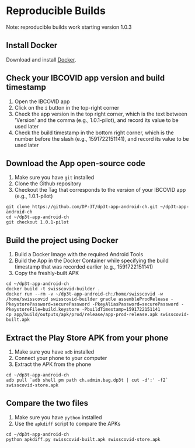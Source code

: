 
# Reproducible Builds

Note: reproducible builds work starting version 1.0.3

## Install Docker

Download and install [Docker](https://www.docker.com/).

## Check your IBCOVID app version and build timestamp

1. Open the IBCOVID app
2. Click on the `i` button in the top-right corner
3. Check the app version in the top right corner, which is the text between 'Version' and the comma (e.g., 1.0.1-pilot), and record its value to be used later
4. Check the build timestamp in the bottom right corner, which is the number before the slash (e.g., 1591722151141), and record its value to be used later

## Download the App open-source code

1. Make sure you have `git` installed
2. Clone the Github repository
3. Checkout the Tag that corresponds to the version of your IBCOVID app (e.g., 1.0.1-pilot)

```shell
git clone https://github.com/DP-3T/dp3t-app-android-ch.git ~/dp3t-app-android-ch
cd ~/dp3t-app-android-ch
git checkout 1.0.1-pilot
```

## Build the project using Docker

1. Build a Docker Image with the required Android Tools
2. Build the App in the Docker Container while specifying the build timestamp that was recorded earlier (e.g., 1591722151141)
3. Copy the freshly-built APK

```shell
cd ~/dp3t-app-android-ch
docker build -t swisscovid-builder .
docker run --rm -v ~/dp3t-app-android-ch:/home/swisscovid -w /home/swisscovid swisscovid-builder gradle assembleProdRelease -PkeystorePassword=securePassword -PkeyAliasPassword=securePassword -PkeystoreFile=build.keystore -PbuildTimestamp=1591722151141
cp app/build/outputs/apk/prod/release/app-prod-release.apk swisscovid-built.apk
```

## Extract the Play Store APK from your phone

1. Make sure you have `adb` installed
2. Connect your phone to your computer
3. Extract the APK from the phone

```shell
cd ~/dp3t-app-android-ch
adb pull `adb shell pm path ch.admin.bag.dp3t | cut -d':' -f2` swisscovid-store.apk
```

## Compare the two files

1. Make sure you have `python` installed
2. Use the `apkdiff` script to compare the APKs

```shell
cd ~/dp3t-app-android-ch
python apkdiff.py swisscovid-built.apk swisscovid-store.apk
```
